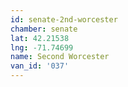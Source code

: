 ```yaml
---
id: senate-2nd-worcester
chamber: senate
lat: 42.21538
lng: -71.74699
name: Second Worcester
van_id: '037'
---
```

